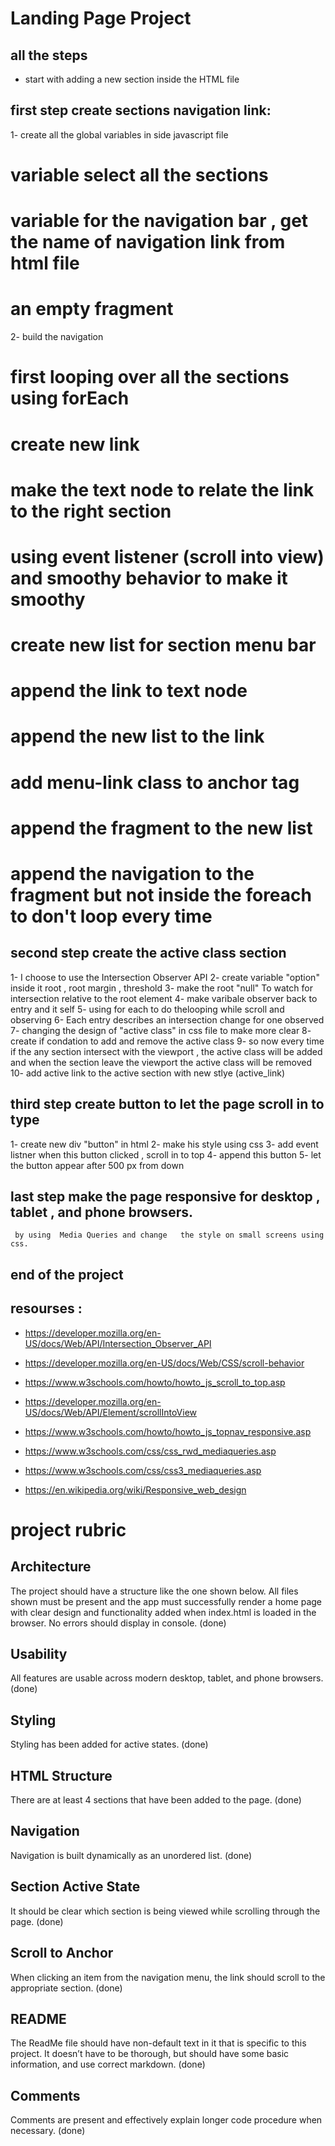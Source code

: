 # Landing Page Project

## all the steps 
* start with adding  a new section inside the HTML file 

 ## first step create sections navigation link:  

 1- create all the global variables in side javascript file
  # variable select all  the sections 
  # variable for the navigation bar , get the name of navigation link from html file
  # an empty fragment 

2- build the navigation
  
  # first looping over all the sections using forEach
  # create new link 
  # make the text node to relate the link to the right section 
  # using event listener (scroll into view) and smoothy behavior to make it smoothy
  # create new list for section menu bar 
  # append the link to text node
  # append the new list to the link
  # add menu-link class to anchor tag 
  # append the fragment to the new list
  # append the navigation to the fragment but not inside the foreach to don't loop every time


  ## second step create the active class section

1- I choose to use the Intersection Observer API
2- create variable "option"  inside it root , root margin , threshold
3- make the root "null" To watch for intersection relative to the root element
4- make varibale observer back to entry and it self 
5- using for each to do thelooping while scroll and observing 
6- Each entry describes an intersection change for one observed
7- changing the design of "active class" in css file to make more clear
8- create if condation to add and remove the active class
9- so now  every time if the any section intersect with the viewport , the active class will be added
and when the section leave the viewport the active class will be removed
10- add active link to the active section with new stlye (active_link)


## third step create button to let the page scroll in to type

  1- create new div "button" in html
  2- make his style using css
  3- add event listner when this button clicked , scroll in to top 
  4- append this button
  5- let the button appear after 500 px from down


  ## last step make the page responsive for desktop , tablet , and phone browsers.
     by using  Media Queries and change   the style on small screens using css.

## end of the project


## resourses :
* https://developer.mozilla.org/en-US/docs/Web/API/Intersection_Observer_API

* https://developer.mozilla.org/en-US/docs/Web/CSS/scroll-behavior

* https://www.w3schools.com/howto/howto_js_scroll_to_top.asp

* https://developer.mozilla.org/en-US/docs/Web/API/Element/scrollIntoView

* https://www.w3schools.com/howto/howto_js_topnav_responsive.asp

* https://www.w3schools.com/css/css_rwd_mediaqueries.asp

* https://www.w3schools.com/css/css3_mediaqueries.asp

* https://en.wikipedia.org/wiki/Responsive_web_design





# project rubric

## Architecture

The project should have a structure like the one shown below. All files shown must be present and the app must successfully render a home page with clear design and functionality added when index.html is loaded in the browser. No errors should display in console.                    (done)    


## Usability
 
All features are usable across modern desktop, tablet, and phone browsers.             (done)



## Styling

Styling has been added for active states.                                               (done)

## HTML Structure

There are at least 4 sections that have been added to the page.                         (done)


## Navigation

Navigation is built dynamically as an unordered list.                                   (done)  

## Section Active State

It should be clear which section is being viewed while scrolling through the page.       (done)

## Scroll to Anchor

When clicking an item from the navigation menu, the link should scroll to the appropriate section. 
                                                                                          (done)
## README

The ReadMe file should have non-default text in it that is specific to this project. It doesn’t have to be thorough, but should have some basic information, and use correct markdown.       (done)

## Comments

Comments are present and effectively explain longer code procedure when necessary.                                                                              (done)       
